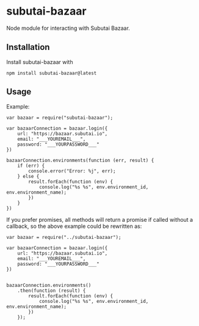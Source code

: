 # subutai-bazaar

Node module for interacting with Subutai Bazaar.

## Installation

Install subutai-bazaar with

`npm install subutai-bazaar@latest`

## Usage

Example: 

```
var bazaar = require("subutai-bazaar");

var bazaarConnection = bazaar.login({
    url: "https://bazaar.subutai.io",
    email: "___YOUREMAIL___",
    password: "___YOURPASSWORD___"
})

bazaarConnection.environments(function (err, result) {
    if (err) {
        console.error("Error: %j", err);
    } else {
        result.forEach(function (env) {
            console.log("%s %s", env.environment_id, env.environment_name);
        })
    }
})
```

If you prefer promises, all methods will return a promise if called without a callback, so 
the above example could be rewritten as:

```
var bazaar = require("../subutai-bazaar");

var bazaarConnection = bazaar.login({
    url: "https://bazaar.subutai.io",
    email: "___YOUREMAIL___",
    password: "___YOURPASSWORD___"
})


bazaarConnection.environments()
    .then(function (result) {
        result.forEach(function (env) {
            console.log("%s %s", env.environment_id, env.environment_name);
        })
    });
```